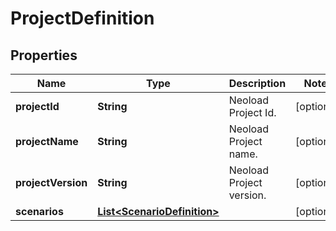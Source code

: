 
# ProjectDefinition

## Properties
Name | Type | Description | Notes
------------ | ------------- | ------------- | -------------
**projectId** | **String** | Neoload Project Id. |  [optional]
**projectName** | **String** | Neoload Project name. |  [optional]
**projectVersion** | **String** | Neoload Project version. |  [optional]
**scenarios** | [**List&lt;ScenarioDefinition&gt;**](ScenarioDefinition.md) |  |  [optional]




